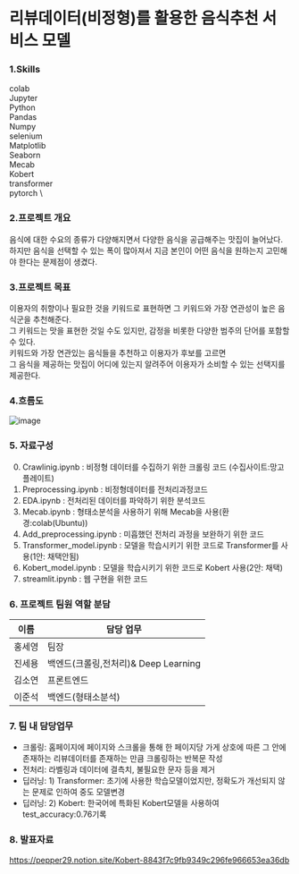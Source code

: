# 리뷰데이터(비정형)를 활용한 음식추천 서비스 모델

### 1.Skills
colab \
Jupyter \
Python \
Pandas \
Numpy \
selenium \
Matplotlib \
Seaborn \
Mecab \
Kobert \
transformer \
pytorch \

### 2.프로젝트 개요
음식에 대한 수요의 종류가 다양해지면서 다양한 음식을 공급해주는 맛집이 늘어났다. \
하지만 음식을 선택할 수 있는 폭이 많아져서 지금 본인이 어떤 음식을 원하는지 고민해야 한다는 문제점이 생겼다.


### 3.프로젝트 목표
이용자의 취향이나 필요한 것을 키워드로 표현하면 그 키워드와 가장 연관성이 높은 음식군을 추천해준다. \
그 키워드는 맛을 표현한 것일 수도 있지만, 감정을 비롯한 다양한 범주의 단어를 포함할 수 있다. \
키워드와 가장 연관있는 음식들을 추천하고 이용자가 후보를 고르면 \
그 음식을 제공하는 맛집이 어디에 있는지 알려주어 이용자가 소비할 수 있는 선택지를 제공한다.


### 4.흐름도
![image](https://user-images.githubusercontent.com/116697723/235591253-d6b42792-915e-44b7-8f93-361cfd359ebe.png)

### 5. 자료구성
0. Crawlinig.ipynb : 비정형 데이터를 수집하기 위한 크롤링 코드 (수집사이트:망고플레이트)
1. Preprocessing.ipynb : 비정형데이터를 전처리과정코드
2. EDA.ipynb : 전처리된 데이터를 파악하기 위한 분석코드
3. Mecab.ipynb : 형태소분석을 사용하기 위해 Mecab을 사용(환경:colab(Ubuntu))
4. Add_preprocessing.ipynb : 미흡했던 전처리 과정을 보완하기 위한 코드
5. Transformer_model.ipynb : 모델을 학습시키기 위한 코드로 Transformer를 사용(1안: 채택안됨)
6. Kobert_model.ipynb : 모델을 학습시키기 위한 코드로 Kobert 사용(2안: 채택)
7. streamlit.ipynb : 웹 구현을 위한 코드

### 6. 프로젝트 팀원 역할 분담
| 이름 | 담당 업무 |
| ------ | ------ |
| 홍세영 | 팀장 |
| 진세용 | 백엔드(크롤링,전처리)& Deep Learning|
| 김소연 | 프론트엔드 |
| 이준석 | 백엔드(형태소분석) |

### 7. 팀 내 담당업무
- 크롤링: 홈페이지에 페이지와 스크롤을 통해 한 페이지당 가게 상호에 따른 그 안에 존재하는 리뷰데이터를 존재하는 만큼 크롤링하는 반복문 작성
- 전처리: 라벨링과 데이터에 결측치, 불필요한 문자 등을 제거
- 딥러닝: 1) Transformer: 초기에 사용한 학습모델이었지만, 정확도가 개선되지 않는 문제로 인하여 중도 모델변경
- 딥러닝: 2) Kobert: 한국어에 특화된 Kobert모델을 사용하여 test_accuracy:0.76기록


### 8. 발표자료
https://pepper29.notion.site/Kobert-8843f7c9fb9349c296fe966653ea36db
